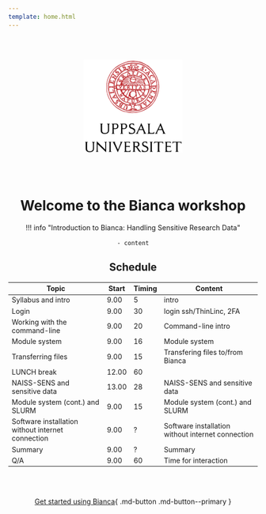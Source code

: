 ```yaml
---
template: home.html
---
```


<center>

<br/><br/>

<img src="assets/UU_logo_color.svg" alt="drawing" width="200"/>

<br/><br/>


# Welcome to the Bianca workshop

!!! info "Introduction to Bianca: Handling Sensitive Research Data"
  
    - content
  
## Schedule
  
|Topic|Start|Timing|Content|
|-----|-----|------|-------|
|Syllabus and intro|9.00|5|intro|
|Login|9.00|30|login ssh/ThinLinc, 2FA|
|Working with the command-line|9.00|20|Command-line intro|
|Module system|9.00|16| Module system|
|Transferring files|9.00|15|Transfering files to/from Bianca|
|LUNCH break|12.00|60| | 
|NAISS-SENS and sensitive data|13.00|28|NAISS-SENS and sensitive data| 
|Module system (cont.) and SLURM|9.00|15 |Module system (cont.) and SLURM|
|Software installation without internet connection|9.00| ?|Software installation without internet connection|
|Summary|9.00|?|Summary|
|Q/A|9.00|60| Time for interaction|



<br/><br/>

[Get started using Bianca](login_bianca.md){ .md-button .md-button--primary }

<br/><br/>


</center>
